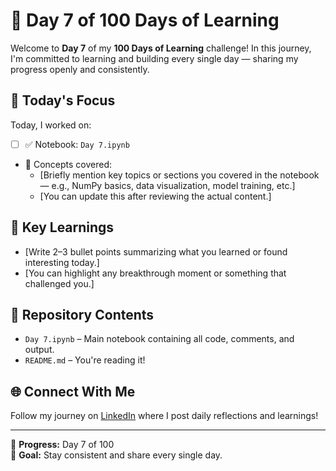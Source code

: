 # 🚀 Day 7 of 100 Days of Learning

Welcome to **Day 7** of my **100 Days of Learning** challenge! In this journey, I'm committed to learning and building every single day — sharing my progress openly and consistently.

## 📘 Today's Focus

Today, I worked on:

- [ ] ✅ Notebook: `Day 7.ipynb`
- 📌 Concepts covered:
  - [Briefly mention key topics or sections you covered in the notebook — e.g., NumPy basics, data visualization, model training, etc.]
  - [You can update this after reviewing the actual content.]

## 🧠 Key Learnings

- [Write 2–3 bullet points summarizing what you learned or found interesting today.]
- [You can highlight any breakthrough moment or something that challenged you.]

## 📂 Repository Contents

- `Day 7.ipynb` – Main notebook containing all code, comments, and output.
- `README.md` – You're reading it!

## 🌐 Connect With Me

Follow my journey on [LinkedIn](https://www.linkedin.com/in/YOUR_USERNAME) where I post daily reflections and learnings!

---

📅 **Progress:** Day 7 of 100  
🔁 **Goal:** Stay consistent and share every single day.  
